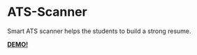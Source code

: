 # ATS-Scanner


Smart ATS scanner helps the students to build a strong resume.

**<a href="https://smartatsscanner.streamlit.app/">DEMO!</a>**
